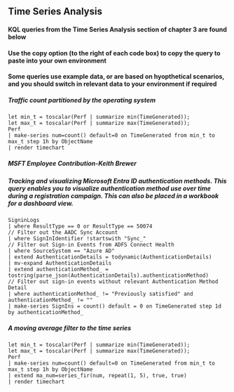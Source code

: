 ## Time Series Analysis

#### KQL queries from the Time Series Analysis section of chapter 3 are found below

#### Use the copy option (to the right of each code box) to copy the query to paste into your own environment

#### Some queries use example data, or are based on hyopthetical scenarios, and you should switch in relevant data to your environment if required


##### Traffic count partitioned by the operating system
```KQL
let min_t = toscalar(Perf | summarize min(TimeGenerated));
let max_t = toscalar(Perf | summarize max(TimeGenerated));
Perf
| make-series num=count() default=0 on TimeGenerated from min_t to max_t step 1h by ObjectName
| render timechart  
```

##### MSFT Employee Contribution-Keith Brewer
##### Tracking and visualizing Microsoft Entra ID authentication methods. This query enables you to visualize authentication method use over time during a registration campaign. This can also be placed in a workbook for a dashboard view.
```KQL
SigninLogs
| where ResultType == 0 or ResultType == 50074
// Filter out the AADC Sync Account
| where SignInIdentifier !startswith "Sync_"
// Filter out Sign-in Events from ADFS Connect Health
| where SourceSystem == "Azure AD"
| extend AuthenticationDetails = todynamic(AuthenticationDetails)
| mv-expand AuthenticationDetails
| extend authenticationMethod_ = tostring(parse_json(AuthenticationDetails).authenticationMethod)
// Filter out sign-in events without relevant Authentication Method Detail
| where authenticationMethod_ != "Previously satisfied" and authenticationMethod_ != ""
| make-series SignIns = count() default = 0 on TimeGenerated step 1d by authenticationMethod_
```

##### A moving average filter to the time series
```KQL
let min_t = toscalar(Perf | summarize min(TimeGenerated));
let max_t = toscalar(Perf | summarize max(TimeGenerated));
Perf
| make-series num=count() default=0 on TimeGenerated from min_t to max_t step 1h by ObjectName
| extend ma_num=series_fir(num, repeat(1, 5), true, true)
| render timechart
```

